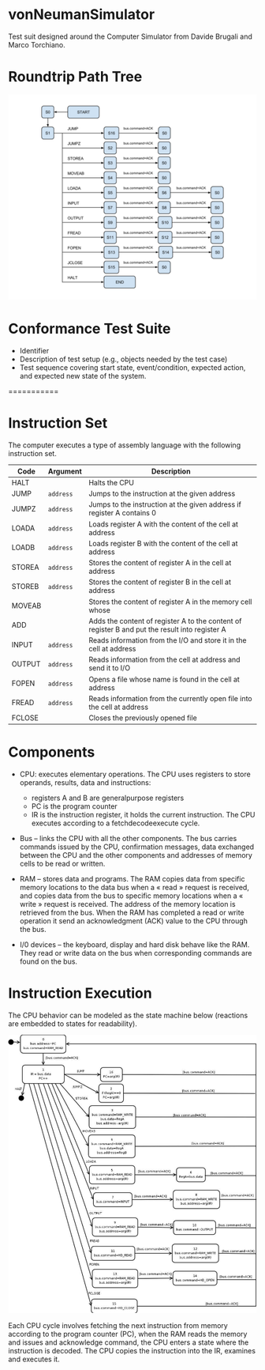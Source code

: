 vonNeumanSimulator
==================

Test suit designed around the Computer Simulator from Davide Brugali and Marco Torchiano.


# Roundtrip Path Tree

![alt text][pathtree]


# Conformance Test Suite

- Identifier
- Description of test setup (e.g., objects needed by the test case)
- Test sequence covering start state, event/condition, expected action, and expected new
state of the system.

===========


# Instruction Set

The computer executes a type of assembly language with the following instruction set.

Code 	| Argument	| Description
---		| ---		| ---
HALT 	| 			| Halts the CPU
JUMP 	| `address` | Jumps to the instruction at the given address
JUMPZ 	| `address`	| Jumps to the instruction at the given address if register A contains 0
LOADA 	| `address`	| Loads register A with the content of the cell at address
LOADB	| `address`	| Loads register B with the content of the cell at address
STOREA	| `address`	| Stores the content of register A in the cell at address
STOREB	| `address`	| Stores the content of register B in the cell at address
MOVEAB 	|			| Stores the content of register A in the memory cell whose
ADD 	|			| Adds the content of register A to the content of register B and put the result into register A
INPUT	| `address`	| Reads information from the I/O and store it in the cell at address 
OUTPUT	| `address`	| Reads  information from the cell at address and send it to I/O
FOPEN	| `address`	| Opens a file whose name is found in the cell at address
FREAD	| `address`	| Reads information from the currently open file into the cell at address
FCLOSE 	|			| Closes the previously opened file


# Components

- CPU: executes elementary operations. The CPU uses registers to store operands, results, data and instructions:
	- registers A and B are general­purpose registers
	- PC is the program counter
 	- IR is the instruction register, it holds the current instruction.
The CPU executes according to a fetch­decode­execute cycle.

- Bus – links the CPU with all the other components. The bus carries commands issued by the CPU, confirmation messages, data exchanged between the CPU and the other components and addresses of memory cells to be read or written.

- RAM – stores data and programs. The RAM copies data from specific memory locations to the data bus when a « read » request is received, and copies data from the bus to  specific memory locations when a « write » request is received. The address of the memory location is retrieved from the bus. When the RAM has completed a read or write operation it send an acknowledgment (ACK) value to the CPU through the bus.

- I/0 devices – the keyboard, display and hard disk behave like the RAM. They read or write data on the bus when corresponding commands are found on the bus.


# Instruction Execution

The CPU behavior can be modeled as the state machine below (reactions are embedded to states for readability).

![alt text][diagram]

Each CPU cycle involves fetching the next instruction from memory according to the program counter (PC), when the RAM reads the memory and issues and acknowledge command, the CPU enters a state where the instruction is decoded. The CPU copies the instruction into the IR, examines and executes it.

[pathtree]: assets/pathtree.png "State Machine Diagram"
[diagram]: assets/statemachine.png "State Machine Diagram"
